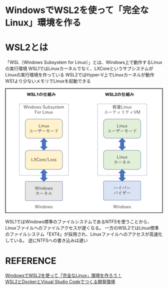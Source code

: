 # WindowsでWSL2を使って「完全なLinux」環境を作る

# WSL2とは
「WSL（Windows Subsystem for Linux）」とは、Windows上で動作するLinuxの実行環境
WSL1ではLinuxカーネルでなく、LXCoreというサブシステムがLinuxの実行環境を作っている
WSL2ではHyper-V上でLinuxカーネルが動作
WS1より少ないメモリでLinuxを起動できる

![WSL1とWSL2の仕組みのちがい](https://github.com/MediumMountain/Study/blob/new_branch/PICTURE/WSL1_WSL2.png)


WSL1ではWindows標準のファイルシステムであるNTFSを使うことから、Linuxファイルへのファイルアクセスが遅くなる。
一方のWSL2ではLinux標準のファイルシステム「EXT4」が採用され、Linuxファイルへのアクセスが高速化している。
逆にNTFSへの書き込みは遅い


# REFERENCE
[WindowsでWSL2を使って「完全なLinux」環境を作ろう！](https://www.kagoya.jp/howto/it-glossary/develop/wsl2_linux/)  
[WSL2とDockerとVisual Studio Codeでつくる開発環境](https://zenn.dev/canard0328/articles/wsl2-docker-vscode)